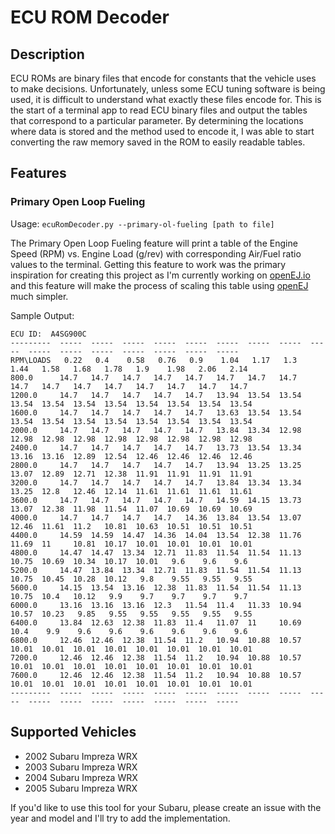 # ECU ROM Decoder

## Description

ECU ROMs are binary files that encode for constants that the vehicle uses to make decisions. Unfortunately, unless some ECU tuning software is being used, it is difficult to understand what exactly these files encode for. This is the start of a terminal app to read ECU binary files and output the tables that correspond to a particular parameter. By determining the locations where data is stored and the method used to encode it, I was able to start converting the raw memory saved in the ROM to easily readable tables.

## Features
### Primary Open Loop Fueling
Usage: `ecuRomDecoder.py --primary-ol-fueling [path to file]`

The Primary Open Loop Fueling feature will print a table of the Engine Speed (RPM) vs. Engine Load (g/rev) with corresponding Air/Fuel ratio values to the terminal. Getting this feature to work was the primary inspiration for creating this project as I'm currently working on [openEJ.io](https://openej.io) and this feature will make the process of scaling this table using [openEJ](https://openej.io) much simpler.

Sample Output:

```
ECU ID:  A4SG900C
---------  -----  -----  -----  -----  -----  -----  -----  -----  -----  -----  -----  -----  -----  -----  -----  -----
RPM\LOADS   0.22   0.4    0.58   0.76   0.9    1.04   1.17   1.3    1.44   1.58   1.68   1.78   1.9    1.98   2.06   2.14
800.0      14.7   14.7   14.7   14.7   14.7   14.7   14.7   14.7   14.7   14.7   14.7   14.7   14.7   14.7   14.7   14.7
1200.0     14.7   14.7   14.7   14.7   14.7   13.94  13.54  13.54  13.54  13.54  13.54  13.54  13.54  13.54  13.54  13.54
1600.0     14.7   14.7   14.7   14.7   14.7   13.63  13.54  13.54  13.54  13.54  13.54  13.54  13.54  13.54  13.54  13.54
2000.0     14.7   14.7   14.7   14.7   14.7   13.84  13.34  12.98  12.98  12.98  12.98  12.98  12.98  12.98  12.98  12.98
2400.0     14.7   14.7   14.7   14.7   14.7   13.73  13.54  13.34  13.16  13.16  12.89  12.54  12.46  12.46  12.46  12.46
2800.0     14.7   14.7   14.7   14.7   14.7   13.94  13.25  13.25  13.07  12.89  12.71  12.38  11.91  11.91  11.91  11.91
3200.0     14.7   14.7   14.7   14.7   14.7   13.84  13.34  13.34  13.25  12.8   12.46  12.14  11.61  11.61  11.61  11.61
3600.0     14.7   14.7   14.7   14.7   14.7   14.59  14.15  13.73  13.07  12.38  11.98  11.54  11.07  10.69  10.69  10.69
4000.0     14.7   14.7   14.7   14.7   14.36  13.84  13.54  13.07  12.46  11.61  11.2   10.81  10.63  10.51  10.51  10.51
4400.0     14.59  14.59  14.47  14.36  14.04  13.54  12.38  11.76  11.69  11     10.81  10.17  10.01  10.01  10.01  10.01
4800.0     14.47  14.47  13.34  12.71  11.83  11.54  11.54  11.13  10.75  10.69  10.34  10.17  10.01   9.6    9.6    9.6
5200.0     14.47  13.84  13.34  12.71  11.83  11.54  11.54  11.13  10.75  10.45  10.28  10.12   9.8    9.55   9.55   9.55
5600.0     14.15  13.54  13.16  12.38  11.83  11.54  11.54  11.13  10.75  10.4   10.12   9.9    9.7    9.7    9.7    9.7
6000.0     13.16  13.16  13.16  12.3   11.54  11.4   11.33  10.94  10.57  10.23   9.85   9.55   9.55   9.55   9.55   9.55
6400.0     13.84  12.63  12.38  11.83  11.4   11.07  11     10.69  10.4    9.9    9.6    9.6    9.6    9.6    9.6    9.6
6800.0     12.46  12.46  12.38  11.54  11.2   10.94  10.88  10.57  10.01  10.01  10.01  10.01  10.01  10.01  10.01  10.01
7200.0     12.46  12.46  12.38  11.54  11.2   10.94  10.88  10.57  10.01  10.01  10.01  10.01  10.01  10.01  10.01  10.01
7600.0     12.46  12.46  12.38  11.54  11.2   10.94  10.88  10.57  10.01  10.01  10.01  10.01  10.01  10.01  10.01  10.01
---------  -----  -----  -----  -----  -----  -----  -----  -----  -----  -----  -----  -----  -----  -----  -----  -----
```

## Supported Vehicles
- 2002 Subaru Impreza WRX
- 2003 Subaru Impreza WRX
- 2004 Subaru Impreza WRX
- 2005 Subaru Impreza WRX

If you'd like to use this tool for your Subaru, please create an issue with the year and model and I'll try to add the implementation.